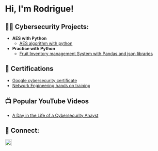 <h1>Hi, I'm Rodrigue! <br/></h1>

<h2>👨‍💻 Cybersecurity Projects:</h2>

- <b> AES with Python</b>
  - [AES algorithm with python](https://github.com/joshmadakor1/Algorithms-Practice)
- <b> Practice with Python </b>
  - [Fruit Inventory management System with Pandas and json libraries ](https://github.com/RNtag12/FIMSPython/tree/main)


<h2>📜 Certifications</h2>

- [Google cybersecurity certificate](https://www.credly.com/go/9EzwLrIi)
- [Network Engineering hands on training](https://credsverse.com/credentials/9eb23030-6e1a-4e13-adc4-37dfee8813d6)

 <h2>📺 Popular YouTube Videos</h2>

- [A Day in the Life of a Cybersecurity Anayst](https://www.youtube.com/watch?v=uHy3oM7NnoU)


<h2> 🤳 Connect:</h2>


[<img align="left" alt="rodrigntag | LinkedIn" width="22px" src="https://cdn.jsdelivr.net/npm/simple-icons@v3/icons/linkedin.svg" />][linkedin]



[linkedin]: www.linkedin.com/in/rodrigue-ntagashobotse-022017151
<!--
